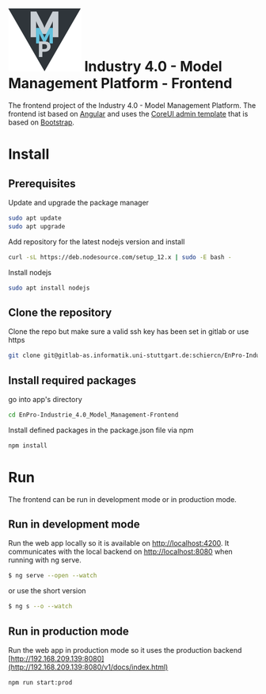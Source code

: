 # ![MMP](src/assets/img/brand/mmp_icon.svg) Industry 4.0 - Model Management Platform - Frontend
The frontend project of the Industry 4.0 - Model Management Platform.
The frontend ist based on [Angular](https://angular.io/guide/quickstart) and uses the [CoreUI admin template](https://github.com/coreui/coreui-free-angular-admin-template) that is based on [Bootstrap](https://getbootstrap.com/).

# Install


## Prerequisites
Update and upgrade the package manager
```bash
sudo apt update
sudo apt upgrade
```
Add repository for the latest nodejs version and install
```bash
curl -sL https://deb.nodesource.com/setup_12.x | sudo -E bash -
```
Install nodejs
```bash
sudo apt install nodejs
```
## Clone the repository
Clone the repo but make sure a valid ssh key has been set in gitlab or use https
```bash
git clone git@gitlab-as.informatik.uni-stuttgart.de:schiercn/EnPro-Industrie_4.0_Model_Management-Frontend.git
```

## Install required packages 

go into app's directory
```bash
cd EnPro-Industrie_4.0_Model_Management-Frontend
```
Install defined packages in the package.json file via npm 
```bash
npm install
```

# Run
The frontend can be run in development mode or in production mode.
## Run in development mode
Run the web app locally so it is available on [http://localhost:4200](http://localhost:4200). It communicates with the local backend on [http://localhost:8080](http://localhost:8080) when running with ng serve.

```bash
$ ng serve --open --watch
```

or use the short version

```bash
$ ng s --o --watch
```

## Run in production mode
Run the web app in production mode so it uses the production backend [http://192.168.209.139:8080](http://192.168.209.139:8080/v1/docs/index.html)

```bash
npm run start:prod
```


